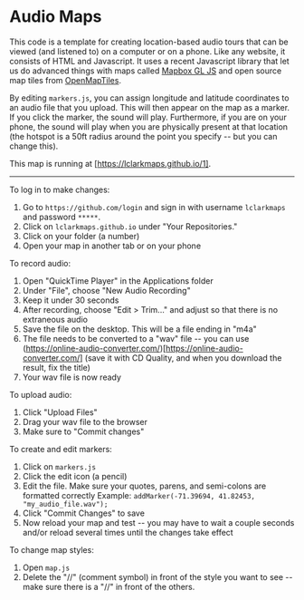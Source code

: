 # Audio Maps

This code is a template for creating location-based audio tours that can be viewed (and listened to) on a computer or on a phone. Like any website, it consists of HTML and Javascript. It uses a recent Javascript library that let us do advanced things with maps called [Mapbox GL JS](https://www.mapbox.com/mapbox-gl-js/api/) and open source map tiles from [OpenMapTiles](https://openmaptiles.org/styles/).

By editing `markers.js`, you can assign longitude and latitude coordinates to an audio file that you upload. This will then appear on the map as a marker. If you click the marker, the sound will play. Furthermore, if you are on your phone, the sound will play when you are physically present at that location (the hotspot is a 50ft radius around the point you specify -- but you can change this). 

This map is running at [https://lclarkmaps.github.io/1].

---

To log in to make changes:
1. Go to `https://github.com/login` and sign in with username `lclarkmaps` and password `*****`.
1. Click on `lclarkmaps.github.io` under "Your Repositories."
1. Click on your folder (a number)
1. Open your map in another tab or on your phone

To record audio:
1. Open "QuickTime Player" in the Applications folder
1. Under "File", choose "New Audio Recording"
1. Keep it under 30 seconds
1. After recording, choose "Edit > Trim..." and adjust so that there is no extraneous audio
1. Save the file on the desktop. This will be a file ending in "m4a"
1. The file needs to be converted to a "wav" file -- you can use (https://online-audio-converter.com/)[https://online-audio-converter.com/] (save it with CD Quality, and when you download the result, fix the title)
1. Your wav file is now ready

To upload audio:
1. Click "Upload Files"
1. Drag your wav file to the browser
1. Make sure to "Commit changes"

To create and edit markers:
1. Click on `markers.js`
1. Click the edit icon (a pencil)
1. Edit the file. Make sure your quotes, parens, and semi-colons are formatted correctly
    Example: `addMarker(-71.39694, 41.82453, "my_audio_file.wav");`
1. Click "Commit Changes" to save
1. Now reload your map and test -- you may have to wait a couple seconds and/or reload several times until the changes take effect

To change map styles:
1. Open `map.js`
2. Delete the "//" (comment symbol) in front of the style you want to see -- make sure there is a "//" in front of the others.

